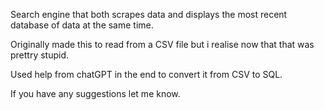 Search engine that both scrapes data and displays the most recent database of data at the same time.

Originally made this to read from a CSV file but i realise now that that was prettry stupid.

Used help from chatGPT in the end to convert it from CSV to SQL.

If you have any suggestions let me know.
